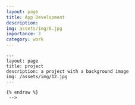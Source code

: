 ```yaml
---
layout: page
title: App Development
description: 
img: assets/img/6.jpg
importance: 2
category: work
---
```

<!-- 
<!-- Every project has a beautiful feature showcase page. -->
<!-- It's easy to include images in a flexible 3-column grid format. -->
<!-- Make your photos 1/3, 2/3, or full width. -->

<!-- To give your project a background in the portfolio page, just add the img tag to the front matter like so: -->

    ---
    layout: page
    title: project
    description: a project with a background image
    img: /assets/img/12.jpg
    ---

<!-- <div class="row"> -->
<!--     <div class="col-sm mt-3 mt-md-0"> -->
<!--         {% include figure.html path="assets/img/1.jpg" title="example image" class="img-fluid rounded z-depth-1" %} -->
<!--     </div> -->
<!--     <div class="col-sm mt-3 mt-md-0"> -->
<!--         {% include figure.html path="assets/img/3.jpg" title="example image" class="img-fluid rounded z-depth-1" %} -->
<!--     </div> -->
<!--     <div class="col-sm mt-3 mt-md-0"> -->
<!--         {% include figure.html path="assets/img/5.jpg" title="example image" class="img-fluid rounded z-depth-1" %} -->
<!--     </div> -->
<!-- </div> -->
<!-- <div class="caption"> -->
<!--     Caption photos easily. On/ the left, a road goes through a tunnel. Middle, leaves artistically fall in a hipster photoshoot. Right, in another hipster photoshoot, a lumberjack grasps a handful of pine needles. -->
<!-- </div>/ -->
<!-- <div class="row"> -->
<!--     <div class="col-sm mt-3 mt-md-0"> -->
<!--         {% include figure.html path="assets/img/5.jpg" title="example image" class="img-fluid rounded z-depth-1" %} -->
<!--     </div> -->
<!-- </div> -->
<!-- <div class="caption">
    This image can also have a caption. It's like magic.
</div>

You can also put regular text between your rows of images.
Say you wanted to write a little bit about your project before you posted the rest of the images.
You describe how you toiled, sweated, *bled* for your project, and then... you reveal its glory in the next row of images.


<div class="row justify-content-sm-center">
    <div class="col-sm-8 mt-3 mt-md-0">
        {% include figure.html path="assets/img/6.jpg" title="example image" class="img-fluid rounded z-depth-1" %}
    </div>
    <div class="col-sm-4 mt-3 mt-md-0">
        {% include figure.html path="assets/img/11.jpg" title="example image" class="img-fluid rounded z-depth-1" %}
    </div>
</div>
<div class="caption">
    You can also have artistically styled 2/3 + 1/3 images, like these.
</div> -->


<!-- The code is simple.
Just wrap your images with `<div class="col-sm">` and place them inside `<div class="row">` (read more about the <a href="https://getbootstrap.com/docs/4.4/layout/grid/">Bootstrap Grid</a> system).
To make images responsive, add `img-fluid` class to each; for rounded corners and shadows use `rounded` and `z-depth-1` classes.
Here's the code for the last row of images above:

{% raw %}
```html
<div class="row justify-content-sm-center">
    <div class="col-sm-8 mt-3 mt-md-0">
        {% include figure.html path="assets/img/6.jpg" title="example image" class="img-fluid rounded z-depth-1" %}
    </div>
    <div class="col-sm-4 mt-3 mt-md-0">
        {% include figure.html path="assets/img/11.jpg" title="example image" class="img-fluid rounded z-depth-1" %}
    </div>
</div> -->
```
{% endraw %}
 -->

